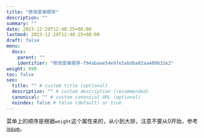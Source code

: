 ```yaml
---
title: "修改菜单顺序"
description: ""
summary: ""
date: 2023-12-29T12:48:25+08:00
lastmod: 2023-12-29T12:48:25+08:00
draft: false
menu:
  docs:
    parent: ""
    identifier: "修改菜单顺序-f94abaee54e9fe5abdba02aa409832e2"
weight: 999
toc: false
seo:
  title: "" # custom title (optional)
  description: "" # custom description (recommended)
  canonical: "" # custom canonical URL (optional)
  noindex: false # false (default) or true
---
```


菜单上的顺序是根据`weight`这个属性来的，从小到大排，注意不要从0开始，参考[issue](https://github.com/gethyas/doks/discussions/1098)。
